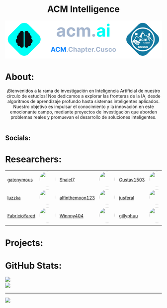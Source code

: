 <link rel="stylesheet" href="https://cdnjs.cloudflare.com/ajax/libs/font-awesome/5.15.4/css/all.min.css">

# <center> ACM Intelligence </center>

<p align="center">
  <img src="acmAI.png" alt="AcmAI"> 
</p>

# About:
<center>¡Bienvenidos a la rama de investigación en Inteligencia Artificial de nuestro círculo de estudios! Nos dedicamos a explorar las fronteras de la IA, desde algoritmos de aprendizaje profundo hasta sistemas inteligentes aplicados. Nuestro objetivo es impulsar el conocimiento y la innovación en este emocionante campo, mediante proyectos de investigación que aborden problemas reales y promuevan el desarrollo de soluciones inteligentes.</center>

<br>



## Socials:
<a href="https://facebook.com/pinguinos.enojados" style="color:blue"><i class="fab fa-facebook fa-2x"></i></a>

# Researchers:

|  |  |  |  |  |  |
|---------|----------------|---------|----------------|---------|----------------|
| [gatonymous](https://github.com/gatonymous) | <img src="https://github.com/gatonymous.png?size=50" width="50" height="50" style="border-radius: 50%;"> | [Shaiel7](https://github.com/Shaiel7) | <img src="https://github.com/Shaiel7.png?size=50" width="50" height="50" style="border-radius: 50%;"> | [Gustav1503](https://github.com/Gustav1503) | <img src="https://github.com/Gustav1503.png?size=50" width="50" height="50" style="border-radius: 50%;"> |
| [luzzka](https://github.com/luzzka) | <img src="https://github.com/luzzka.png?size=50" width="50" height="50" style="border-radius: 50%;"> | [alfinthemoon123](https://github.com/alfinthemoon123) | <img src="https://github.com/alfinthemoon123.png?size=50" width="50" height="50" style="border-radius: 50%;"> | [jusferal](https://github.com/jusferal) | <img src="https://github.com/jusferal.png?size=50" width="50" height="50" style="border-radius: 50%;"> |
| [FabricioYared](https://github.com/FabricioYared) | <img src="https://github.com/FabricioYared.png?size=50" width="50" height="50" style="border-radius: 50%;"> | [Winnny404](https://github.com/Winnny404) | <img src="https://github.com/Winnny404.png?size=50" width="50" height="50" style="border-radius: 50%;"> | [gillyphuu](https://github.com/gillyphuu) | <img src="https://github.com/gillyphuu.png?size=50" width="50" height="50" style="border-radius: 50%;"> |

# Projects:


# <i class="fas fa-trophy" style="color:cyan"></i> GitHub Stats:
![](https://github-readme-stats.vercel.app/api?username=acm-ai&theme=gotham&hide_border=false&include_all_commits=false&count_private=false)<br/>
![](https://github-readme-streak-stats.herokuapp.com/?user=acm-ai&theme=gotham&hide_border=false)<br/>


---
[![](https://visitcount.itsvg.in/api?id=acm-ai&icon=0&color=0)](https://visitcount.itsvg.in)
